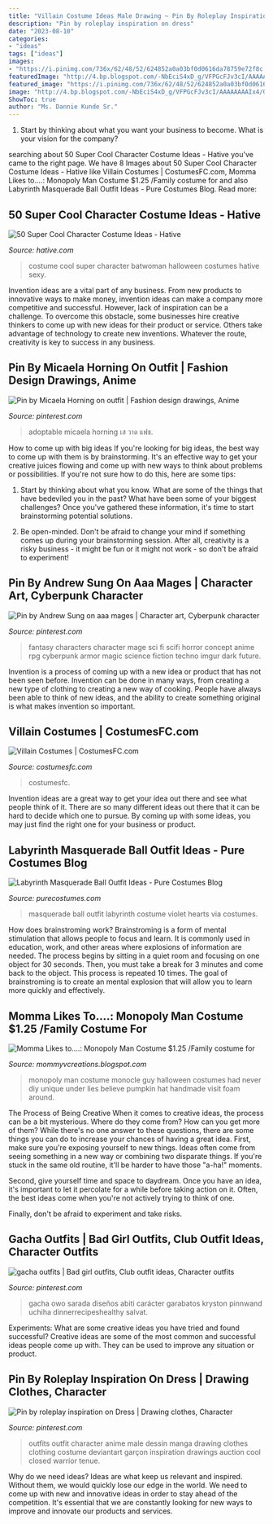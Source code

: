 ```yaml
---
title: "Villain Costume Ideas Male Drawing ~ Pin By Roleplay Inspiration On Dress"
description: "Pin by roleplay inspiration on dress"
date: "2023-08-10"
categories:
- "ideas"
tags: ["ideas"]
images:
- "https://i.pinimg.com/736x/62/48/52/624852a0a03bf0d0616da78759e72f8c.jpg"
featuredImage: "http://4.bp.blogspot.com/-NbEciS4xD_g/VFPGcFJv3cI/AAAAAAAAIx4/GBvCAG_if7A/s1600/20141030_191559.jpeg"
featured_image: "https://i.pinimg.com/736x/62/48/52/624852a0a03bf0d0616da78759e72f8c.jpg"
image: "http://4.bp.blogspot.com/-NbEciS4xD_g/VFPGcFJv3cI/AAAAAAAAIx4/GBvCAG_if7A/s1600/20141030_191559.jpeg"
ShowToc: true
author: "Ms. Dannie Kunde Sr."
---
```



1) Start by thinking about what you want your business to become. What is your vision for the company?

	

		
searching about 50 Super Cool Character Costume Ideas - Hative you've came to the right page. We have 8 Images about 50 Super Cool Character Costume Ideas - Hative like Villain Costumes | CostumesFC.com, Momma Likes to....: Monopoly Man Costume $1.25 /Family costume for and also Labyrinth Masquerade Ball Outfit Ideas - Pure Costumes Blog. Read more:
		
    
## 50 Super Cool Character Costume Ideas - Hative

<img loading=lazy src="https://hative.com/wp-content/uploads/2014/10/super-cool-costume-ideas/30-batwoman-costume.jpg" onerror="this.onerror=null;this.src='https://tse2.mm.bing.net/th?id=OIP.OKnekT2OwZNeOfSmlhvEAAHaLI&amp;pid=15.1';" alt="50 Super Cool Character Costume Ideas - Hative">

_Source: hative.com_

>costume cool super character batwoman halloween costumes hative sexy. 

	

Invention ideas are a vital part of any business. From new products to innovative ways to make money, invention ideas can make a company more competitive and successful. However, lack of inspiration can be a challenge. To overcome this obstacle, some businesses hire creative thinkers to come up with new ideas for their product or service. Others take advantage of technology to create new inventions. Whatever the route, creativity is key to success in any business.

    
## Pin By Micaela Horning On Outfit | Fashion Design Drawings, Anime

<img loading=lazy src="https://i.pinimg.com/originals/a4/5c/78/a45c780339793bddf64a7a8572e7bf63.jpg" onerror="this.onerror=null;this.src='https://tse1.mm.bing.net/th?id=OIP.MygwWtGF5kSRDr7dkXylFAHaMP&amp;pid=15.1';" alt="Pin by Micaela Horning on outfit | Fashion design drawings, Anime">

_Source: pinterest.com_

>adoptable micaela horning เส วาด แฟช. 

	

How to come up with big ideas
If you're looking for big ideas, the best way to come up with them is by brainstorming. It's an effective way to get your creative juices flowing and come up with new ways to think about problems or possibilities. If you're not sure how to do this, here are some tips:
1. Start by thinking about what you know. What are some of the things that have bedeviled you in the past? What have been some of your biggest challenges? Once you've gathered these information, it's time to start brainstorming potential solutions.

2. Be open-minded. Don't be afraid to change your mind if something comes up during your brainstorming session. After all, creativity is a risky business - it might be fun or it might not work - so don't be afraid to experiment!


    
## Pin By Andrew Sung On Aaa Mages | Character Art, Cyberpunk Character

<img loading=lazy src="https://i.pinimg.com/736x/d5/67/aa/d567aa0074e30e92d3c2d90128d9ad4a.jpg" onerror="this.onerror=null;this.src='https://tse2.mm.bing.net/th?id=OIP.06vlm2SVu7J6FJ8mnLDkUAHaMv&amp;pid=15.1';" alt="Pin by Andrew Sung on aaa mages | Character art, Cyberpunk character">

_Source: pinterest.com_

>fantasy characters character mage sci fi scifi horror concept anime rpg cyberpunk armor magic science fiction techno imgur dark future. 

	

Invention is a process of coming up with a new idea or product that has not been seen before. Invention can be done in many ways, from creating a new type of clothing to creating a new way of cooking. People have always been able to think of new ideas, and the ability to create something original is what makes invention so important.

    
## Villain Costumes | CostumesFC.com

<img loading=lazy src="https://www.costumesfc.com/wp-content/uploads/2014/11/Villain-Costume.jpg" onerror="this.onerror=null;this.src='https://tse3.mm.bing.net/th?id=OIP.FWzRJrqDwdqDTgtP-6VF9QHaLm&amp;pid=15.1';" alt="Villain Costumes | CostumesFC.com">

_Source: costumesfc.com_

>costumesfc. 

	

Invention ideas are a great way to get your idea out there and see what people think of it. There are so many different ideas out there that it can be hard to decide which one to pursue. By coming up with some ideas, you may just find the right one for your business or product.

    
## Labyrinth Masquerade Ball Outfit Ideas - Pure Costumes Blog

<img loading=lazy src="https://www.purecostumes.com/blog/wp-content/uploads/2018/08/labyrinthmasquerade_2017-064.jpg" onerror="this.onerror=null;this.src='https://tse4.mm.bing.net/th?id=OIP.xnYHvq4VKT19iQCupxSSRAHaE1&amp;pid=15.1';" alt="Labyrinth Masquerade Ball Outfit Ideas - Pure Costumes Blog">

_Source: purecostumes.com_

>masquerade ball outfit labyrinth costume violet hearts via costumes. 

	

How does brainstroming work?
Brainstroming is a form of mental stimulation that allows people to focus and learn. It is commonly used in education, work, and other areas where explosions of information are needed. The process begins by sitting in a quiet room and focusing on one object for 30 seconds. Then, you must take a break for 3 minutes and come back to the object. This process is repeated 10 times. The goal of brainstroming is to create an mental explosion that will allow you to learn more quickly and effectively.

    
## Momma Likes To....: Monopoly Man Costume $1.25 /Family Costume For

<img loading=lazy src="http://4.bp.blogspot.com/-NbEciS4xD_g/VFPGcFJv3cI/AAAAAAAAIx4/GBvCAG_if7A/s1600/20141030_191559.jpeg" onerror="this.onerror=null;this.src='https://tse1.mm.bing.net/th?id=OIP.6RSfX2opwrFsj3iZ9ElxGgHaJ4&amp;pid=15.1';" alt="Momma Likes to....: Monopoly Man Costume $1.25 /Family costume for">

_Source: mommyvcreations.blogspot.com_

>monopoly man costume monocle guy halloween costumes had never diy unique under lies believe pumpkin hat handmade visit foam around. 

	

The Process of Being Creative
When it comes to creative ideas, the process can be a bit mysterious. Where do they come from? How can you get more of them? While there's no one answer to these questions, there are some things you can do to increase your chances of having a great idea.
First, make sure you're exposing yourself to new things. Ideas often come from seeing something in a new way or combining two disparate things. If you're stuck in the same old routine, it'll be harder to have those "a-ha!" moments.

 Second, give yourself time and space to daydream. Once you have an idea, it's important to let it percolate for a while before taking action on it. Often, the best ideas come when you're not actively trying to think of one.

Finally, don't be afraid to experiment and take risks.

    
## Gacha Outfits | Bad Girl Outfits, Club Outfit Ideas, Character Outfits

<img loading=lazy src="https://i.pinimg.com/736x/62/48/52/624852a0a03bf0d0616da78759e72f8c.jpg" onerror="this.onerror=null;this.src='https://tse4.mm.bing.net/th?id=OIP.P82iEjXN7U7aH0FSPXyYagHaIF&amp;pid=15.1';" alt="gacha outfits | Bad girl outfits, Club outfit ideas, Character outfits">

_Source: pinterest.com_

>gacha owo sarada diseños abiti carácter garabatos kryston pinnwand uchiha dinnerrecipeshealthy salvat. 

	

Experiments: What are some creative ideas you have tried and found successful?
Creative ideas are some of the most common and successful ideas people come up with. They can be used to improve any situation or product.

    
## Pin By Roleplay Inspiration On Dress | Drawing Clothes, Character

<img loading=lazy src="https://i.pinimg.com/736x/06/da/01/06da01a521156f413ae8a601a63d66f5.jpg" onerror="this.onerror=null;this.src='https://tse2.mm.bing.net/th?id=OIP.XAmL8xjgoIoJxbwchoIJXQHaQT&amp;pid=15.1';" alt="Pin by roleplay inspiration on Dress | Drawing clothes, Character">

_Source: pinterest.com_

>outfits outfit character anime male dessin manga drawing clothes clothing costume deviantart garçon inspiration drawings auction cool closed warrior tenue. 

	

Why do we need ideas?
Ideas are what keep us relevant and inspired. Without them, we would quickly lose our edge in the world. We need to come up with new and innovative ideas in order to stay ahead of the competition. It's essential that we are constantly looking for new ways to improve and innovate our products and services.

